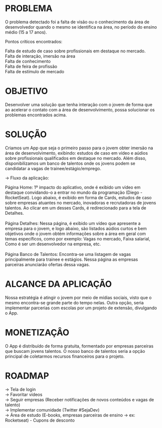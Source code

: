 # PROBLEMA

O problema detectado foi a falta de visão ou o conhecimento da área de desenvolvedor quando o mesmo se identifica na área, no período do ensino médio (15 a 17 anos). 

Pontos críticos encontrados:

Falta de estudo de caso sobre profissionais em destaque no mercado. <br>
Falta de interação, imersão na área <br>
Falta de conhecimento <br>
Falta de feira de profissão <br>
Falta de estímulo de mercado <br>

# OBJETIVO

Desenvolver uma solução que tenha interação com o jovem de forma que ao acelerar o contato com a área de desenvolvimento, possa solucionar os problemas encontrados acima.

# SOLUÇÃO

Criamos um App que seja o primeiro passo para o jovem obter imersão na área de desenvolvimento, exibindo: estudos de caso em vídeo e aúdios sobre profissionais qualificados em destaque no mercado. Além disso, disponibilizamos um banco de talentos onde os jovens podem se candidatar a vagas de trainee/estágio/emprego.

-> Fluxo da aplicação: 

Página Home: 1º impacto do aplicativo, onde é exibido um vídeo em destaque convidando-o a entrar no mundo da programação (Diego - RocketSeat). Logo abaixo, é exibido em forma de Cards, estudos de caso sobre empresas atuantes no mercado, inovadoras e recrutadoras de jovens talentos. Ao clicar em um desses Cards, é redirecionado para a tela de Detalhes.
<br><br>
Página Detalhes: Nessa página, é exibido um vídeo que apresente a empresa para o jovem, e logo abaixo, são listados aúdios curtos e bem objetivos onde o jovem obtém informações sobre a área em geral com temas específicos, como por exemplo: Vagas no mercado, Faixa salarial, Como é ser um desenvolvedor na empresa, etc.
<br><br>
Página Banco de Talentos: Encontra-se uma listagem de vagas principalmente para trainee e estágios. Nessa página as empresas parceiras anunciarão ofertas dessa vagas. 
<br>

 # ALCANCE DA APLICAÇÃO

Nossa estratégia é atingir o jovem por meio de mídias sociais, visto que o mesmo encontra-se grande parte do tempo nelas. Outra opção, seria implementar parcerias com escolas por um projeto de extensão, divulgando o App.

# MONETIZAÇÂO

O App é distribuído de forma gratuita, formentado por empresas parceiras que buscam jovens talentos. O nosso banco de talentos seria a opção principal de coletarmos recursos financeiros para o projeto.

# ROADMAP

-> Tela de login <br>
-> Favoritar vídeos <br>
-> Seguir empresas (Receber notificações de novos conteúdos e vagas de talento) <br>
-> Implementar comunidade (Twitter #SejaDev) <br>
-> Área de estudo (E-books, empresas parceiras de ensino -> ex: Rocketseat) - Cupons de desconto <br>
